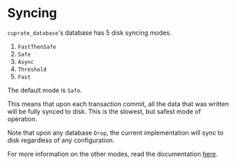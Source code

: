 # Syncing
`cuprate_database`'s database has 5 disk syncing modes.

1. `FastThenSafe`
1. `Safe`
1. `Async`
1. `Threshold`
1. `Fast`

The default mode is `Safe`.

This means that upon each transaction commit, all the data that was written will be fully synced to disk.
This is the slowest, but safest mode of operation.

Note that upon any database `Drop`, the current implementation will sync to disk regardless of any configuration.

For more information on the other modes, read the documentation [here](https://github.com/Cuprate/cuprate/blob/2ac90420c658663564a71b7ecb52d74f3c2c9d0f/database/src/config/sync_mode.rs#L63-L144).
